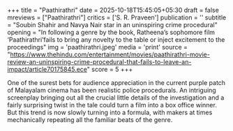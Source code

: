 +++
title = "Paathirathri"
date = 2025-10-18T15:45:05+05:30
draft = false
mreviews = ["Paathirathri"]
critics = ['S. R. Praveen']
publication = ''
subtitle = "Soubin Shahir and Navya Nair star in an uninspiring crime procedural"
opening = "In following a genre by the book, Ratheena’s sophomore film ‘Paathirathri’fails to bring any novelty to the table or inject excitement to the proceedings"
img = 'paathirathri.jpeg'
media = 'print'
source = "https://www.thehindu.com/entertainment/movies/paathirathri-movie-review-an-uninspiring-crime-procedural-that-fails-to-leave-an-impact/article70175845.ece"
score = 5
+++

One of the surest bets for audience appreciation in the current purple patch of Malayalam cinema has been realistic police procedurals. An intriguing screenplay bringing out all the crucial little details of the investigation and a fairly surprising twist in the tale could turn a film into a box office winner. But this trend is now slowly turning into a formula, with makers at times mechanically repeating all the familiar beats of the genre.
